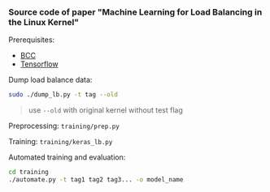 ### Source code of paper "Machine Learning for Load Balancing in the Linux Kernel"


Prerequisites:

- [BCC](https://github.com/iovisor/bcc)
- [Tensorflow](https://www.tensorflow.org/)


Dump load balance data:
``` bash
sudo ./dump_lb.py -t tag --old
```
> use `--old` with original kernel without test flag

Preprocessing: `training/prep.py`

Training: `training/keras_lb.py`

Automated training and evaluation:
```bash 
cd training
./automate.py -t tag1 tag2 tag3... -o model_name
```

